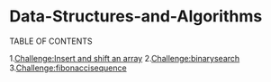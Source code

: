 # Data-Structures-and-Algorithms

TABLE OF CONTENTS


1.[Challenge:Insert and shift an array](Challenges/arrayshift)
2.[Challenge:binarysearch](Challenges/binarysearch)
3.[Challenge:fibonaccisequence](Challenges/fibonaccisequence)